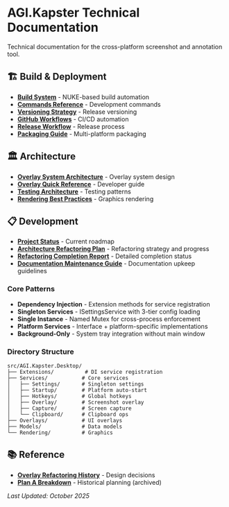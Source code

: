 # AGI.Kapster Technical Documentation

Technical documentation for the cross-platform screenshot and annotation tool.

## 🏗️ Build & Deployment
- **[Build System](build-system.md)** - NUKE-based build automation
- **[Commands Reference](commands-reference.md)** - Development commands
- **[Versioning Strategy](versioning-strategy.md)** - Release versioning
- **[GitHub Workflows](github-workflow.md)** - CI/CD automation
- **[Release Workflow](release-workflow.md)** - Release process
- **[Packaging Guide](packaging-guide.md)** - Multi-platform packaging

## 🏛️ Architecture
- **[Overlay System Architecture](overlay-system-architecture.md)** - Overlay system design
- **[Overlay Quick Reference](overlay-system-quick-reference.md)** - Developer guide
- **[Testing Architecture](testing-architecture.md)** - Testing patterns
- **[Rendering Best Practices](rendering-best-practices.md)** - Graphics rendering

## 📋 Development
- **[Project Status](project-status.md)** - Current roadmap
- **[Architecture Refactoring Plan](architecture-refactoring-plan.md)** - Refactoring strategy and progress
- **[Refactoring Completion Report](refactoring-completion-report.md)** - Detailed completion status
- **[Documentation Maintenance Guide](documentation-maintenance-guide.md)** - Documentation upkeep guidelines

### Core Patterns
- **Dependency Injection** - Extension methods for service registration
- **Singleton Services** - ISettingsService with 3-tier config loading
- **Single Instance** - Named Mutex for cross-process enforcement
- **Platform Services** - Interface + platform-specific implementations
- **Background-Only** - System tray integration without main window

### Directory Structure
```
src/AGI.Kapster.Desktop/
├── Extensions/          # DI service registration
├── Services/           # Core services
│   ├── Settings/       # Singleton settings
│   ├── Startup/        # Platform auto-start
│   ├── Hotkeys/        # Global hotkeys
│   ├── Overlay/        # Screenshot overlay
│   ├── Capture/        # Screen capture
│   └── Clipboard/      # Clipboard ops
├── Overlays/           # UI overlays
├── Models/             # Data models
└── Rendering/          # Graphics
```

## 📚 Reference
- **[Overlay Refactoring History](overlay-refactoring-history.md)** - Design decisions
- **[Plan A Breakdown](planA-task-breakdown.md)** - Historical planning (archived)

*Last Updated: October 2025*
